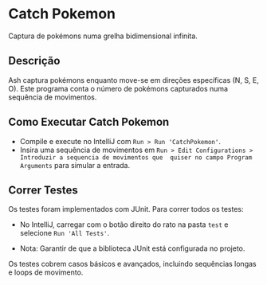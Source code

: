 # Catch Pokemon
Captura de pokémons numa grelha bidimensional infinita.

## Descrição
Ash captura pokémons enquanto move-se em direções específicas (N, S, E, O). 
Este programa conta o número de pokémons capturados numa sequência de movimentos.

## Como Executar Catch Pokemon
- Compile e execute no IntelliJ com `Run > Run 'CatchPokemon'`.
- Insira uma sequência de movimentos em `Run > Edit Configurations > Introduzir a sequencia de movimentos que 
quiser no campo Program Arguments` para simular a entrada.

## Correr Testes
Os testes foram implementados com JUnit. 
Para correr todos os testes:
- No IntelliJ, carregar com o botão direito do rato na pasta `test` e selecione `Run 'All Tests'`.

- Nota: Garantir de que a biblioteca JUnit está configurada no projeto.

Os testes cobrem casos básicos e avançados, incluindo sequências longas e loops de movimento.

